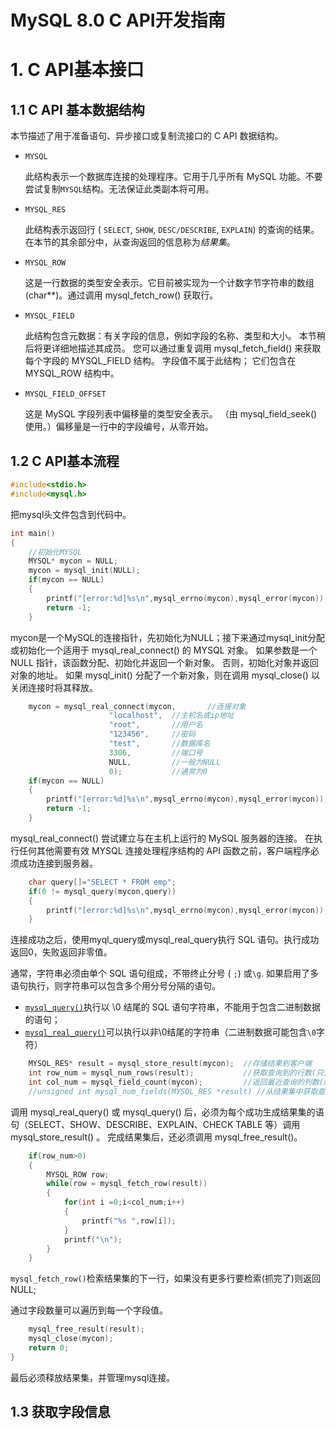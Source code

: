 # MySQL 8.0 C API开发指南

# 1. C API基本接口

## 1.1 C API 基本数据结构

本节描述了用于准备语句、异步接口或复制流接口的 C API 数据结构。

- `MYSQL`

  此结构表示一个数据库连接的处理程序。它用于几乎所有 MySQL 功能。不要尝试复制`MYSQL`结构。无法保证此类副本将可用。

- `MYSQL_RES`

  此结构表示返回行 ( `SELECT`, `SHOW`, `DESC/DESCRIBE`, `EXPLAIN`) 的查询的结果。在本节的其余部分中，从查询返回的信息称为*结果集*。

- `MYSQL_ROW`

  这是一行数据的类型安全表示。它目前被实现为一个计数字节字符串的数组(char**)。通过调用 mysql_fetch_row() 获取行。

- `MYSQL_FIELD`

  此结构包含元数据：有关字段的信息，例如字段的名称、类型和大小。 本节稍后将更详细地描述其成员。 您可以通过重复调用 mysql_fetch_field() 来获取每个字段的 MYSQL_FIELD 结构。 字段值不属于此结构； 它们包含在 MYSQL_ROW 结构中。

- `MYSQL_FIELD_OFFSET`

  这是 MySQL 字段列表中偏移量的类型安全表示。 （由 mysql_field_seek() 使用。）偏移量是一行中的字段编号，从零开始。

## 1.2 C API基本流程

```c
#include<stdio.h>
#include<mysql.h>
```

把mysql头文件包含到代码中。

```c
int main()
{
    //初始化MYSQL
    MYSQL* mycon = NULL;
    mycon = mysql_init(NULL);
    if(mycon == NULL)
    {
		printf("[error:%d]%s\n",mysql_errno(mycon),mysql_error(mycon));
        return -1;
    }
```

mycon是一个MySQL的连接指针，先初始化为NULL；接下来通过mysql_init分配或初始化一个适用于 mysql_real_connect() 的 MYSQL 对象。 如果参数是一个 NULL 指针，该函数分配、初始化并返回一个新对象。 否则，初始化对象并返回对象的地址。 如果 mysql_init() 分配了一个新对象，则在调用 mysql_close() 以关闭连接时将其释放。

```c
	mycon = mysql_real_connect(mycon,		//连接对象
                      "localhost",	//主机名或ip地址
                      "root",		//用户名
                      "123456",		//密码
                      "test",		//数据库名
                      3306,			//端口号
                      NULL,			//一般为NULL
                      0);			//通常为0
    if(mycon == NULL)
    {
		printf("[error:%d]%s\n",mysql_errno(mycon),mysql_error(mycon));
        return -1;
    }
```

mysql_real_connect() 尝试建立与在主机上运行的 MySQL 服务器的连接。 在执行任何其他需要有效 MYSQL 连接处理程序结构的 API 函数之前，客户端程序必须成功连接到服务器。

```c
	char query[]="SELECT * FROM emp";
	if(0 != mysql_query(mycon,query))
    {
        printf("[error:%d]%s\n",mysql_errno(mycon),mysql_error(mycon));
    }
```

连接成功之后，使用myql_query或mysql_real_query执行 SQL 语句。执行成功返回0，失败返回非零值。

通常，字符串必须由单个 SQL 语句组成，不带终止分号 ( `;`) 或`\g`. 如果启用了多语句执行，则字符串可以包含多个用分号分隔的语句。

+ [`mysql_query()`](https://dev.mysql.com/doc/c-api/8.0/en/mysql-query.html)执行以 \0  结尾的 SQL 语句字符串，不能用于包含二进制数据的语句；
+ [`mysql_real_query()`](https://dev.mysql.com/doc/c-api/8.0/en/mysql-real-query.html)可以执行以非\0结尾的字符串（二进制数据可能包含`\0`字符）

```c
 	MYSQL_RES* result = mysql_store_result(mycon);	//存储结果到客户端
	int row_num = mysql_num_rows(result);			//获取查询到的行数(只对SELECT语句有效)
	int col_num = mysql_field_count(mycon);			//返回最近查询的列数(结果集中的列数)
	//unsigned int mysql_num_fields(MYSQL_RES *result) //从结果集中获取查询到的字段数量
```

调用 mysql_real_query() 或 mysql_query() 后，必须为每个成功生成结果集的语句（SELECT、SHOW、DESCRIBE、EXPLAIN、CHECK TABLE 等）调用 mysql_store_result() 。 完成结果集后，还必须调用 mysql_free_result()。

```c
	if(row_num>0)
    {
        MYSQL_ROW row;
        while(row = mysql_fetch_row(result))
        {
            for(int i =0;i<col_num;i++)
            {
                printf("%s ",row[i]);
            }
            printf("\n");
        }
    }
```

`mysql_fetch_row()`检索结果集的下一行，如果没有更多行要检索(抓完了)则返回NULL;

通过字段数量可以遍历到每一个字段值。

```c
	mysql_free_result(result);
	mysql_close(mycon);
	return 0;
}
```

最后必须释放结果集，并管理mysql连接。

## 1.3 获取字段信息
